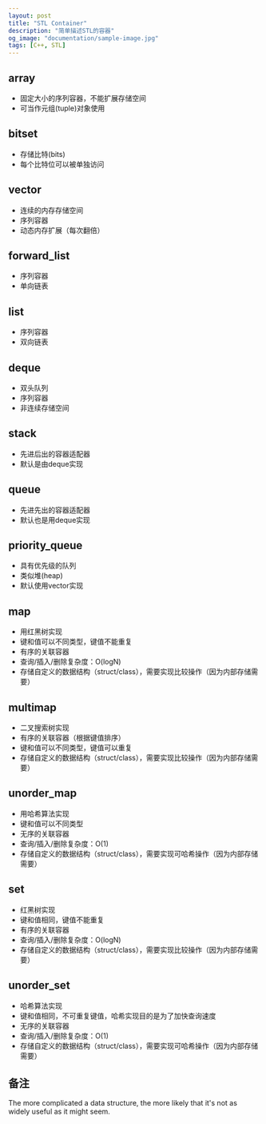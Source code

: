```yaml
---
layout: post
title: "STL Container"
description: "简单描述STL的容器"
og_image: "documentation/sample-image.jpg"
tags: [C++, STL]
---
```


array
----
* 固定大小的序列容器，不能扩展存储空间
* 可当作元组(tuple)对象使用

bitset
----
* 存储比特(bits)
* 每个比特位可以被单独访问

vector
----
* 连续的内存存储空间
* 序列容器
* 动态内存扩展（每次翻倍）

forward_list
----
* 序列容器
* 单向链表

list
----
* 序列容器
* 双向链表

deque
----
* 双头队列
* 序列容器
* 非连续存储空间

stack
----
* 先进后出的容器适配器
* 默认是由deque实现

queue
----
* 先进先出的容器适配器
* 默认也是用deque实现

priority_queue
----
* 具有优先级的队列
* 类似堆(heap)
* 默认使用vector实现

map
----
* 用红黑树实现
* 键和值可以不同类型，键值不能重复
* 有序的关联容器
* 查询/插入/删除复杂度：O(logN)
* 存储自定义的数据结构（struct/class），需要实现比较操作（因为内部存储需要）

multimap
----
* 二叉搜索树实现
* 有序的关联容器（根据键值排序）
* 键和值可以不同类型，键值可以重复
* 存储自定义的数据结构（struct/class），需要实现比较操作（因为内部存储需要）

unorder_map
----
* 用哈希算法实现
* 键和值可以不同类型
* 无序的关联容器
* 查询/插入/删除复杂度：O(1)
* 存储自定义的数据结构（struct/class），需要实现可哈希操作（因为内部存储需要）

set
----
* 红黑树实现
* 键和值相同，键值不能重复
* 有序的关联容器
* 查询/插入/删除复杂度：O(logN)
* 存储自定义的数据结构（struct/class），需要实现比较操作（因为内部存储需要）

unorder_set
----
* 哈希算法实现
* 键和值相同，不可重复键值，哈希实现目的是为了加快查询速度
* 无序的关联容器
* 查询/插入/删除复杂度：O(1)
* 存储自定义的数据结构（struct/class），需要实现可哈希操作（因为内部存储需要）

备注
----
The more complicated a data structure, the more likely that it's not as widely useful as it might seem.

